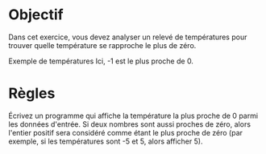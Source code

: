 # Objectif
Dans cet exercice, vous devez analyser un relevé de températures pour trouver quelle température se rapproche le plus de zéro.

Exemple de températures
Ici, -1 est le plus proche de 0.

# Règles
Écrivez un programme qui affiche la température la plus proche de 0 parmi les données d'entrée. Si deux nombres sont aussi proches de zéro, alors l'entier positif sera considéré comme étant le plus proche de zéro (par exemple, si les températures sont -5 et 5, alors afficher 5).
